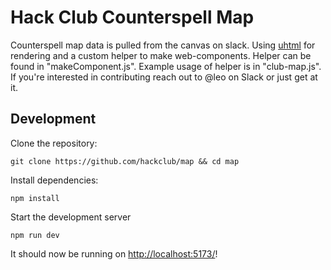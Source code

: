 # Hack Club Counterspell Map

Counterspell map data is pulled from the canvas on slack. Using [uhtml](https://github.com/WebReflection/uhtml) for rendering and a custom helper to make web-components. Helper can be found in "makeComponent.js". Example usage of helper is in "club-map.js". If you're interested in contributing reach out to @leo on Slack or just get at it.

## Development

Clone the repository:

```
git clone https://github.com/hackclub/map && cd map
```

Install dependencies:

```
npm install
```

Start the development server

```
npm run dev
```

It should now be running on <http://localhost:5173/>!
